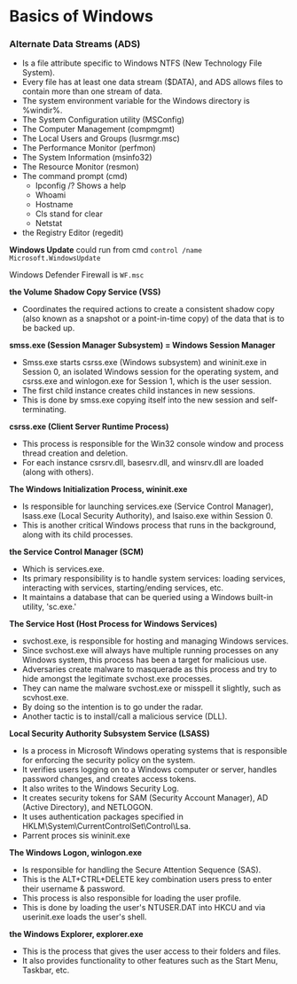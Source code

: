 # Basics of Windows

### Alternate Data Streams (ADS)

* Is a file attribute specific to Windows NTFS (New Technology File System).
* Every file has at least one data stream ($DATA), and ADS allows files to contain more than one stream of data.
* The system environment variable for the Windows directory is %windir%.
* The System Configuration utility (MSConfig)&#x20;
* The Computer Management (compmgmt)&#x20;
* The Local Users and Groups (lusrmgr.msc)
* The Performance Monitor (perfmon)
* The System Information (msinfo32)
* The Resource Monitor (resmon)
* The command prompt (cmd)
  * Ipconfig /? Shows a help
  * Whoami
  * Hostname
  * Cls stand for clear
  * Netstat
* the Registry Editor (regedit)

**Windows Update** could run from cmd `control /name Microsoft.WindowsUpdate`

Windows Defender Firewall is `WF.msc`

**the Volume Shadow Copy Service (VSS)**

* Coordinates the required actions to create a consistent shadow copy (also known as a snapshot or a point-in-time copy) of the data that is to be backed up.&#x20;

**smss.exe (Session Manager Subsystem) = Windows Session Manager**

* Smss.exe starts csrss.exe (Windows subsystem) and wininit.exe in Session 0, an isolated Windows session for the operating system, and csrss.exe and winlogon.exe for Session 1, which is the user session.
* The first child instance creates child instances in new sessions.
* This is done by smss.exe copying itself into the new session and self-terminating.

**csrss.exe (Client Server Runtime Process)**

* This process is responsible for the Win32 console window and process thread creation and deletion.
* For each instance csrsrv.dll, basesrv.dll, and winsrv.dll are loaded (along with others).&#x20;

**The Windows Initialization Process, wininit.exe**

* Is responsible for launching services.exe (Service Control Manager), lsass.exe (Local Security Authority), and lsaiso.exe within Session 0.
* This is another critical Windows process that runs in the background, along with its child processes.&#x20;

&#x20;**the Service Control Manager (SCM)**

* Which is services.exe.
* Its primary responsibility is to handle system services: loading services, interacting with services, starting/ending services, etc.
* It maintains a database that can be queried using a Windows built-in utility, 'sc.exe.'&#x20;

**The Service Host (Host Process for Windows Services)**

* svchost.exe, is responsible for hosting and managing Windows services.&#x20;
* Since svchost.exe will always have multiple running processes on any Windows system, this process has been a target for malicious use.
* Adversaries create malware to masquerade as this process and try to hide amongst the legitimate svchost.exe processes.
* They can name the malware svchost.exe or misspell it slightly, such as scvhost.exe.
* By doing so the intention is to go under the radar.
* Another tactic is to install/call a malicious service (DLL). &#x20;

**Local Security Authority Subsystem Service (LSASS)**

* Is a process in Microsoft Windows operating systems that is responsible for enforcing the security policy on the system.
* It verifies users logging on to a Windows computer or server, handles password changes, and creates access tokens.
* It also writes to the Windows Security Log.
* It creates security tokens for SAM (Security Account Manager), AD (Active Directory), and NETLOGON.
* It uses authentication packages specified in HKLM\System\CurrentControlSet\Control\Lsa.
* Parrent proces sis wininit.exe

**The Windows Logon, winlogon.exe**

* Is responsible for handling the Secure Attention Sequence (SAS).
* This is the ALT+CTRL+DELETE key combination users press to enter their username & password.&#x20;
* This process is also responsible for loading the user profile.
* This is done by loading the user's NTUSER.DAT into HKCU and via userinit.exe loads the user's shell.

**the Windows Explorer, explorer.exe**

* This is the process that gives the user access to their folders and files.
* It also provides functionality to other features such as the Start Menu, Taskbar, etc.&#x20;

